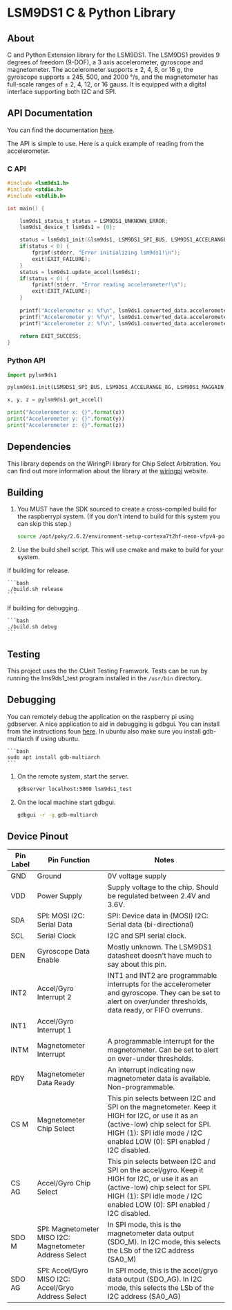 # LSM9DS1 C & Python Library

## About

C and Python Extension library for the LSM9DS1. The LSM9DS1 provides 9 degrees of freedom (9-DOF), a 3 axis accelerometer, gyroscope and magnetometer. The accelerometer supports ± 2, 4, 8, or 16 g, the gyroscope supports ± 245, 500, and 2000 °/s, and the magnetometer has full-scale ranges of ± 2, 4, 12, or 16 gauss. It is equipped with a digital interface supporting both I2C and SPI.

## API Documentation

You can find the documentation [here](https://christopherjd.github.io/lsm9ds1/html/index.html).

The API is simple to use. Here is a quick example of reading from the accelerometer.

### C API

```c
#include <lsm9ds1.h>
#include <stdio.h>
#include <stdlib.h>

int main() {

    lsm9ds1_status_t status = LSM9DS1_UNKNOWN_ERROR;
    lsm9ds1_device_t lsm9ds1 = {0};

    status = lsm9ds1_init(&lsm9ds1, LSM9DS1_SPI_BUS, LSM9DS1_ACCELRANGE_8G, LSM9DS1_MAGGAIN_8GAUSS, LSM9DS1_GYROSCALE_500DPS);
    if(status < 0) {
        fprinf(stderr, "Error initializing lsm9ds1!\n");
        exit(EXIT_FAILURE);
    }
    status = lsm9ds1.update_accel(lsm9ds1);
    if(status < 0) {
   		fprintf(stderr, "Error reading accelerometer!\n");
        exit(EXIT_FAILURE);
    }
    
    printf("Accelerometer x: %f\n", lsm9ds1.converted_data.accelerometer.x);
    printf("Accelerometer y: %f\n", lsm9ds1.converted_data.accelerometer.y);
    printf("Accelerometer z: %f\n", lsm9ds1.converted_data.accelerometer.z);
    
    return EXIT_SUCCESS;
}
```

### Python API

```python
import pylsm9ds1

pylsm9ds1.init(LSM9DS1_SPI_BUS, LSM9DS1_ACCELRANGE_8G, LSM9DS1_MAGGAIN_8GAUSS, LSM9DS1_GYROSCALE_500DPS)

x, y, z = pylsm9ds1.get_accel()

print("Accelerometer x: {}".format(x))
print("Accelerometer y: {}".format(y))
print("Accelerometer z: {}".format(z))
```

## Dependencies

This library depends on the WiringPi library for Chip Select Arbitration. You can find out more information about the library at the [wiringpi](http://wiringpi.com/) website.

## Building

1. You MUST have the SDK sourced to create a cross-compiled build for the raspberrypi system. (If you don't intend to build for this system you can skip this step.)

    ```bash
    source /opt/poky/2.6.2/environment-setup-cortexa7t2hf-neon-vfpv4-poky-linux-gnueabi
    ```

1. Use the build shell script. This will use cmake and make to build for your system.

If building for release.

    ```bash
    ./build.sh release
    ```

If building for debugging.

    ```bash
    ./build.sh debug
    ```
    
## Testing

This project uses the the CUnit Testing Framwork. Tests can be run by running the lms9ds1_test program installed in the `/usr/bin` directory.

## Debugging

You can remotely debug the application on the raspberry pi using gdbserver. A nice application to aid in debugging is gdbgui. You can install from the instructions foun [here](https://www.gdbgui.com/installation/). In ubuntu also make sure you install gdb-multiarch if using ubuntu.

    ```bash
    sudo apt install gdb-multiarch
    ```

1. On the remote system, start the server.

    ```bash
    gdbserver localhost:5000 lsm9ds1_test
    ```

1. On the local machine start gdbgui.

    ```bash
    gdbgui -r -g gdb-multiarch
    ```

## Device Pinout

| Pin Label | Pin Function                                            | Notes                                                                                                                                                                                                        |
|-----------|---------------------------------------------------------|--------------------------------------------------------------------------------------------------------------------------------------------------------------------------------------------------------------|
| GND       | Ground                                                  | 0V voltage supply                                                                                                                                                                                            |
| VDD       | Power Supply                                            | Supply voltage to the chip. Should be regulated between 2.4V and 3.6V.                                                                                                                                       |
| SDA       | SPI: MOSI I2C: Serial Data                              | SPI: Device data in (MOSI) I2C: Serial data (bi-directional)                                                                                                                                                 |
| SCL       | Serial Clock                                            | I2C and SPI serial clock.                                                                                                                                                                                    |
| DEN       | Gyroscope Data Enable                                   | Mostly unknown. The LSM9DS1 datasheet doesn't have much to say about this pin.                                                                                                                               |
| INT2      | Accel/Gyro Interrupt 2                                  | INT1 and INT2 are programmable interrupts for the accelerometer and gyroscope. They can be set to alert on over/under thresholds, data ready, or FIFO overruns.                                              |
| INT1      | Accel/Gyro Interrupt 1                                  |                                                                                                                                                                                                              |
| INTM      | Magnetometer Interrupt                                  | A programmable interrupt for the magnetometer. Can be set to alert on over-under thresholds.                                                                                                                 |
| RDY       | Magnetometer Data Ready                                 | An interrupt indicating new magnetometer data is available. Non-programmable.                                                                                                                                |
| CS M      | Magnetometer Chip Select                                | This pin selects between I2C and SPI on the magnetometer. Keep it HIGH for I2C, or use it as an (active-low) chip select for SPI. HIGH (1): SPI idle mode / I2C enabled LOW (0): SPI enabled / I2C disabled. |
| CS AG     | Accel/Gyro Chip Select                                  | This pin selects between I2C and SPI on the accel/gyro. Keep it HIGH for I2C, or use it as an (active-low) chip select for SPI. HIGH (1): SPI idle mode / I2C enabled LOW (0): SPI enabled / I2C disabled.   |
| SDO M     | SPI: Magnetometer MISO I2C: Magnetometer Address Select | In SPI mode, this is the magnetometer data output (SDO_M). In I2C mode, this selects the LSb of the I2C address (SA0_M)                                                                                      |
| SDO AG    | SPI: Accel/Gyro MISO I2C: Accel/Gryo Address Select     | In SPI mode, this is the accel/gryo data output (SDO_AG). In I2C mode, this selects the LSb of the I2C address (SA0_AG)                                                                                      |

